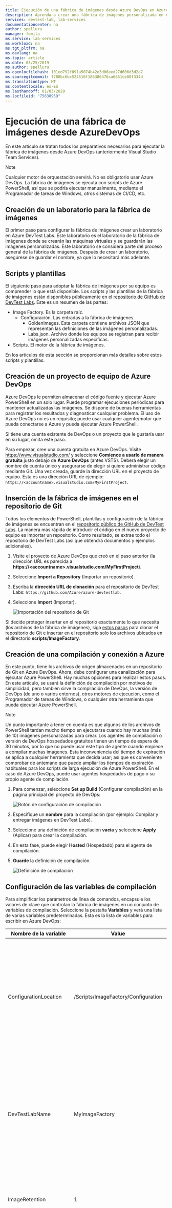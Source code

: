 ```yaml
---
title: Ejecución de una fábrica de imágenes desde Azure DevOps en Azure DevTest Labs | Microsoft Docs
description: Aprenda a crear una fábrica de imágenes personalizada en Azure DevTest Labs.
services: devtest-lab, lab-services
documentationcenter: na
author: spelluru
manager: femila
ms.service: lab-services
ms.workload: na
ms.tgt_pltfrm: na
ms.devlang: na
ms.topic: article
ms.date: 03/25/2019
ms.author: spelluru
ms.openlocfilehash: 101ed792f091a5074b42e3d06eed27d606d3d2a7
ms.sourcegitcommit: f788bc6bc524516f186386376ca6651ce80f334d
ms.translationtype: HT
ms.contentlocale: es-ES
ms.lasthandoff: 01/03/2020
ms.locfileid: "75638959"
---
```

# <a name="run-an-image-factory-from-azure-devops"></a>Ejecución de una fábrica de imágenes desde AzureDevOps
En este artículo se tratan todos los preparativos necesarios para ejecutar la fábrica de imágenes desde Azure DevOps (anteriormente Visual Studio Team Services).

> [!NOTE]
> Cualquier motor de orquestación servirá. No es obligatorio usar Azure DevOps. La fábrica de imágenes se ejecuta con scripts de Azure PowerShell, así que se podría ejecutar manualmente, mediante el Programador de tareas de Windows, otros sistemas de CI/CD, etc.

## <a name="create-a-lab-for-the-image-factory"></a>Creación de un laboratorio para la fábrica de imágenes
El primer paso para configurar la fábrica de imágenes crear un laboratorio en Azure DevTest Labs. Este laboratorio es el laboratorio de la fábrica de imágenes donde se crearán las máquinas virtuales y se guardarán las imágenes personalizadas. Este laboratorio se considera parte del proceso general de la fábrica de imágenes. Después de crear un laboratorio, asegúrese de guardar el nombre, ya que lo necesitará más adelante.

## <a name="scripts-and-templates"></a>Scripts y plantillas
El siguiente paso para adoptar la fábrica de imágenes por su equipo es comprender lo que está disponible. Los scripts y las plantillas de la fábrica de imágenes están disponibles públicamente en el [repositorio de GitHub de DevTest Labs](https://github.com/Azure/azure-devtestlab/tree/master/samples/DevTestLabs/Scripts/ImageFactory). Este es un resumen de las partes:

- Image Factory. Es la carpeta raíz.
    - Configuración. Las entradas a la fábrica de imágenes.
        - GoldenImages. Esta carpeta contiene archivos JSON que representan las definiciones de las imágenes personalizadas.
        - Labs.json. Archivo donde los equipos se registran para recibir imágenes personalizadas específicas.
- Scripts. El motor de la fábrica de imágenes.

En los artículos de esta sección se proporcionan más detalles sobre estos scripts y plantillas.

## <a name="create-an-azure-devops-team-project"></a>Creación de un proyecto de equipo de Azure DevOps
Azure DevOps le permiten almacenar el código fuente y ejecutar Azure PowerShell en un solo lugar. Puede programar ejecuciones periódicas para mantener actualizadas las imágenes. Se dispone de buenas herramientas para registrar los resultados y diagnosticar cualquier problema.  El uso de Azure DevOps no es un requisito; puede usar cualquier agente/motor que pueda conectarse a Azure y pueda ejecutar Azure PowerShell.

Si tiene una cuenta existente de DevOps o un proyecto que le gustaría usar en su lugar, omita este paso.

Para empezar, cree una cuenta gratuita en Azure DevOps. Visite https://www.visualstudio.com/ y seleccione **Comience a usarlo de manera gratuita** justo debajo de **Azure DevOps** (antes VSTS). Deberá elegir un nombre de cuenta único y asegurarse de elegir si quiere administrar código mediante Git. Una vez creada, guarde la dirección URL en el proyecto de equipo. Esta es una dirección URL de ejemplo: `https://<accountname>.visualstudio.com/MyFirstProject`.

## <a name="check-in-the-image-factory-to-git"></a>Inserción de la fábrica de imágenes en el repositorio de Git
Todos los elementos de PowerShell, plantillas y configuración de la fábrica de imágenes se encuentran en el [repositorio público de GitHub de DevTest Labs](https://github.com/Azure/azure-devtestlab/tree/master/samples/DevTestLabs/Scripts/ImageFactory). La manera más rápida de introducir el código en el nuevo proyecto de equipo es importar un repositorio. Como resultado, se extrae todo el repositorio de DevTest Labs (así que obtendrá documentos y ejemplos adicionales).

1. Visite el proyecto de Azure DevOps que creó en el paso anterior (la dirección URL es parecida a **https:\//\<accountname>.visualstudio.com/MyFirstProject**).
2. Seleccione **Import a Repository** (Importar un repositorio).
3. Escriba la **dirección URL de clonación** para el repositorio de DevTest Labs: `https://github.com/Azure/azure-devtestlab`.
4. Seleccione **Import** (Importar).

    ![Importación del repositorio de Git](./media/set-up-devops-lab/import-git-repo.png)

Si decide proteger insertar en el repositorio exactamente lo que necesita (los archivos de la fábrica de imágenes), siga [estos pasos](https://www.visualstudio.com/en-us/docs/git/share-your-code-in-git-vs) para clonar el repositorio de Git e insertar en el repositorio solo los archivos ubicados en el directorio **scripts/ImageFactory**.

## <a name="create-a-build-and-connect-to-azure"></a>Creación de una compilación y conexión a Azure
En este punto, tiene los archivos de origen almacenados en un repositorio de Git en Azure DevOps. Ahora, debe configurar una canalización para ejecutar Azure PowerShell. Hay muchas opciones para realizar estos pasos. En este artículo, se usará la definición de compilación por motivos de simplicidad, pero también sirve la compilación de DevOps, la versión de DevOps (de uno o varios entornos), otros motores de ejecución, como el Programador de tareas de Windows, o cualquier otra herramienta que pueda ejecutar Azure PowerShell.

> [!NOTE]
> Un punto importante a tener en cuenta es que algunos de los archivos de PowerShell tardan mucho tiempo en ejecutarse cuando hay muchas (más de 10) imágenes personalizadas para crear. Los agentes de compilación o versión de DevOps hospedados gratuitos tienen un tiempo de espera de 30 minutos, por lo que no puede usar este tipo de agente cuando empiece a compilar muchas imágenes. Esta inconveniencia del tiempo de expiración se aplica a cualquier herramienta que decida usar; así que es conveniente comprobar de antemano que puede ampliar los tiempos de expiración habituales para los scripts de larga ejecución de Azure PowerShell. En el caso de Azure DevOps, puede usar agentes hospedados de pago o su propio agente de compilación.

1. Para comenzar, seleccione **Set up Build** (Configurar compilación) en la página principal del proyecto de DevOps:

    ![Botón de configuración de compilación](./media/set-up-devops-lab/setup-build-button.png)
2. Especifique un **nombre** para la compilación (por ejemplo: Compilar y entregar imágenes en DevTest Labs).
3. Seleccione una definición de compilación **vacía** y seleccione **Apply** (Aplicar) para crear la compilación.
4. En esta fase, puede elegir **Hosted** (Hospedado) para el agente de compilación.
5. **Guarde** la definición de compilación.

    ![Definición de compilación](./media/set-up-devops-lab/build-definition.png)

## <a name="configure-the-build-variables"></a>Configuración de las variables de compilación
Para simplificar los parámetros de línea de comandos, encapsule los valores de clave que controlan la fábrica de imágenes en un conjunto de variables de compilación. Seleccione la pestaña **Variables** y verá una lista de varias variables predeterminadas. Esta es la lista de variables para escribir en Azure DevOps:


| Nombre de la variable | Value | Notas |
| ------------- | ----- | ----- |
| ConfigurationLocation | /Scripts/ImageFactory/Configuration | Es la ruta de acceso completa del repositorio a la carpeta **Configuration**. Si ha importado el repositorio completo anteriormente, el valor a la izquierda es correcto. En caso contrario, actualícelo para que apunte a la ubicación de configuración. |
| DevTestLabName | MyImageFactory | El nombre del laboratorio en Azure DevTest Labs usado como la fábrica para producir imágenes. Si no tiene uno, créelo. Asegúrese de que el laboratorio esté en la misma suscripción que el punto de conexión de servicio al que tiene acceso. |
| ImageRetention | 1 | El número de imágenes que quiere guardar de cada tipo. Establezca el valor predeterminado en 1. |
| MachinePassword | ******* | La contraseña de la cuenta de administrador integrada para las máquinas virtuales. Esta es una cuenta transitoria, así que asegúrese de que sea segura. Seleccione el pequeño icono de candado de la derecha para asegurarse de que es una cadena segura. |
| MachineUserName | ImageFactoryUser | El nombre de usuario de la cuenta de administrador integrada para las máquinas virtuales. Esta es una cuenta transitoria. |
| StandardTimeoutMinutes | 30 | El tiempo que se deben esperar las operaciones normales de Azure. |
| SubscriptionId |  0000000000-0000-0000-0000-0000000000000 | El identificador de la suscripción donde existe el laboratorio y al que tiene acceso el punto de conexión de servicio. |
| VMSize | Standard_A3 | El tamaño de la máquina virtual que se usará en el paso de **creación**. Las máquinas virtuales creadas son transitorias. El tamaño debe ser aquel que está [habilitado para el laboratorio](devtest-lab-set-lab-policy.md). Confirme que hay suficiente [cuota de núcleos de suscripción](../azure-resource-manager/management/azure-subscription-service-limits.md).

![Variables de compilación](./media/set-up-devops-lab/configure-build-variables.png)

## <a name="connect-to-azure"></a>Conexión con Azure
El siguiente paso es configurar la entidad de servicio. Se trata de una identidad de Azure Active Directory que permite que el agente de compilación de DevOps funcione en Azure en nombre del usuario. Para configurarlo, comience agregando el primero paso de compilación de Azure PowerShell.

1. Seleccione **Add Task** (Agregar tarea).
2. Busque **Azure PowerShell**.
3. Cuando lo encuentre, seleccione **Add** (Agregar) para agregar la tarea a la compilación. Al hacerlo, aparecerá la tarea en el lado izquierdo como agregada.

![Paso de configuración de PowerShell](./media/set-up-devops-lab/set-up-powershell-step.png)

La manera más rápida de configurar una entidad de servicio es dejar que lo haga Azure DevOps.

1. Seleccione la **tarea** que acaba de agregar.
2. En **Azure Connection Type** (Tipo de conexión de Azure), seleccione **Azure Resource Manager**.
3. Seleccione el vínculo **Manage** (Administrar) para configurar la entidad de servicio.

Para más información, consulte esta [entrada de blog](https://devblogs.microsoft.com/devops/automating-azure-resource-group-deployment-using-a-service-principal-in-visual-studio-online-buildrelease-management/). Cuando seleccione el vínculo **Manage** (Administrar), aterrizará en el lugar correcto de DevOps (segunda captura de pantalla de la entrada de blog) para configurar la conexión a Azure. Durante este proceso, asegúrese de elegir **Azure Resource Manager Service Endpoint** (Punto de conexión de servicio de Azure Resource Manager).

## <a name="complete-the-build-task"></a>Creación de la tarea de compilación
Si selecciona la tarea de compilación, verá todos los detalles que se deben rellenar en el panel derecho.

1. En primer lugar, asigne un nombre a la tarea de compilación: **Crear máquinas virtuales**.
2. Elija la **entidad de servicio** que ha creado, para ello, seleccione **Azure Resource Manager**
3. Elija el **punto de conexión de servicio**.
4. En **Script Path** (Ruta de acceso del script), seleccione los puntos suspensivos ( **...** ) a la derecha.
5. Vaya al script **MakeGoldenImageVMs.ps1**.
6. Los parámetros del script deben tener este aspecto: `-ConfigurationLocation $(System.DefaultWorkingDirectory)$(ConfigurationLocation) -DevTestLabName $(DevTestLabName) -vmSize $(VMSize) -machineUserName $(MachineUserName) -machinePassword (ConvertTo-SecureString -string '$(MachinePassword)' -AsPlainText -Force) -StandardTimeoutMinutes $(StandardTimeoutMinutes)`

    ![Creación de la definición de compilación](./media/set-up-devops-lab/complete-build-definition.png)


## <a name="queue-the-build"></a>Puesta en cola de la compilación
Para comprobar que tiene todo configurado correctamente, vamos a poner en cola una nueva compilación. Mientras se ejecuta la compilación, cambie a [Azure Portal](https://portal.azure.com) y, en **Todas las máquinas virtuales**, seleccione el laboratorio de la fábrica de imágenes para confirmar que todo funciona correctamente. Verá que se crean tres máquinas virtuales en el laboratorio.

![Máquinas virtuales del laboratorio](./media/set-up-devops-lab/vms-in-lab.png)

## <a name="next-steps"></a>Pasos siguientes
El primer paso para configurar la fábrica de imágenes basada en Azure DevTest Labs ha finalizado. En el siguiente artículo de la serie, se generalizarán esas máquinas virtuales y se guardarán en imágenes personalizadas. Luego, las distribuirá a todos los otros laboratorios. Consulte el siguiente artículo de la serie: [Guardar imágenes personalizadas y distribuirlas a varios laboratorios](image-factory-save-distribute-custom-images.md)
